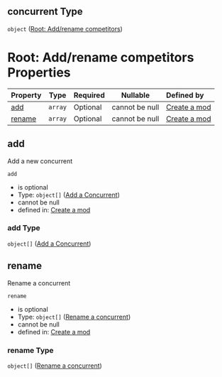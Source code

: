 ## concurrent Type

`object` ([Root: Add/rename competitors](generic-properties-root-addrename-competitors.md))

# Root: Add/rename competitors Properties

| Property          | Type    | Required | Nullable       | Defined by                                                                                                                                        |
| :---------------- | ------- | -------- | -------------- | :------------------------------------------------------------------------------------------------------------------------------------------------ |
| [add](#add)       | `array` | Optional | cannot be null | [Create a mod](generic-properties-root-addrename-competitors-properties-add-competitor.md "mod.json#/properties/concurrent/properties/add")       |
| [rename](#rename) | `array` | Optional | cannot be null | [Create a mod](generic-properties-root-addrename-competitors-properties-rename-competitor.md "mod.json#/properties/concurrent/properties/rename") |

## add

Add a new concurrent


`add`

-   is optional
-   Type: `object[]` ([Add a Concurrent](generic-properties-root-addrename-competitors-properties-add-competitor-add-a-concurrent.md))
-   cannot be null
-   defined in: [Create a mod](generic-properties-root-addrename-competitors-properties-add-competitor.md "mod.json#/properties/concurrent/properties/add")

### add Type

`object[]` ([Add a Concurrent](generic-properties-root-addrename-competitors-properties-add-competitor-add-a-concurrent.md))

## rename

Rename a concurrent


`rename`

-   is optional
-   Type: `object[]` ([Rename a concurrent](generic-properties-root-addrename-competitors-properties-rename-competitor-rename-a-concurrent.md))
-   cannot be null
-   defined in: [Create a mod](generic-properties-root-addrename-competitors-properties-rename-competitor.md "mod.json#/properties/concurrent/properties/rename")

### rename Type

`object[]` ([Rename a concurrent](generic-properties-root-addrename-competitors-properties-rename-competitor-rename-a-concurrent.md))
